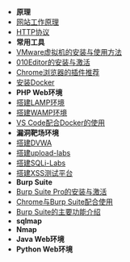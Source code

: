 - **原理**
- [网站工作原理](Basic/)
- [HTTP协议](Basic/HTTP.md)
- **常用工具**
- [VMware虚拟机的安装与使用方法](Basic/vmware.md)
- [010Editor的安装与激活](Basic/010Editor.md)
- [Chrome浏览器的插件推荐](Basic/chrome)
- [安装Docker]()
- **PHP Web环境**
- [搭建LAMP环境](Basic/LAMP.md)
- [搭建WAMP环境](Basic/WAMP.md)
- [VS Code配合Docker的使用](Basic/Docker.md)
- **漏洞靶场环境**
- [搭建DVWA](Basic/DVWA.md)
- [搭建upload-labs](Basic/upload-labs.md)
- [搭建SQLi-Labs](Basic/SQLi-Labs.md)
- [搭建XSS测试平台](Basic/)
- **Burp Suite**
- [Burp Suite Pro的安装与激活](Basic/burp.md)
- [Chrome与Burp Suite配合使用](Basic/burp-chrome.md)
- [Burp Suite的主要功能介绍](Basic/burp-chrome.md)
- **sqlmap**
- **Nmap**
- **Java Web环境**
- **Python Web环境**